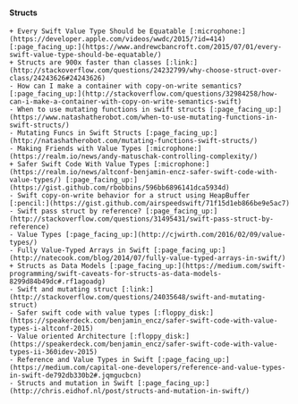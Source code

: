 #### **Structs**
    + Every Swift Value Type Should be Equatable [:microphone:](https://developer.apple.com/videos/wwdc/2015/?id=414) [:page_facing_up:](https://www.andrewcbancroft.com/2015/07/01/every-swift-value-type-should-be-equatable/)
    + Structs are 900x faster than classes [:link:](http://stackoverflow.com/questions/24232799/why-choose-struct-over-class/24243626#24243626)
    - How can I make a container with copy-on-write semantics? [:page_facing_up:](http://stackoverflow.com/questions/32984258/how-can-i-make-a-container-with-copy-on-write-semantics-swift)
    - When to use mutating functions in swift structs [:page_facing_up:](https://www.natashatherobot.com/when-to-use-mutating-functions-in-swift-structs/)
    - Mutating Funcs in Swift Structs [:page_facing_up:](http://natashatherobot.com/mutating-functions-swift-structs/)
    - Making Friends with Value Types [:microphone:](https://realm.io/news/andy-matuschak-controlling-complexity/)
    + Safer Swift Code With Value Types [:microphone:](https://realm.io/news/altconf-benjamin-encz-safer-swift-code-with-value-types/) [:page_facing_up:](https://gist.github.com/rbobbins/596bb6896141dca5934d)
    - Swift copy-on-write behavior for a struct using HeapBuffer [:pencil:](https://gist.github.com/airspeedswift/71f15d1eb866be9e5ac7)
    - Swift pass struct by reference? [:page_facing_up:](http://stackoverflow.com/questions/31495431/swift-pass-struct-by-reference)
    - Value Types [:page_facing_up:](http://cjwirth.com/2016/02/09/value-types/)
    - Fully Value-Typed Arrays in Swift [:page_facing_up:](http://natecook.com/blog/2014/07/fully-value-typed-arrays-in-swift/)
    + Structs as Data Models [:page_facing_up:](https://medium.com/swift-programming/swift-caveats-for-structs-as-data-models-8299d84b49dc#.rf1agoadg)
    - Swift and mutating struct [:link:](http://stackoverflow.com/questions/24035648/swift-and-mutating-struct)
    - Safer swift code with value types [:floppy_disk:](https://speakerdeck.com/benjamin_encz/safer-swift-code-with-value-types-i-altconf-2015)
    - Value oriented Architecture [:floppy_disk:](https://speakerdeck.com/benjamin_encz/safer-swift-code-with-value-types-ii-360idev-2015)
    - Reference and Value Types in Swift [:page_facing_up:](https://medium.com/capital-one-developers/reference-and-value-types-in-swift-de792db330b2#.jqmgucbcn)
    - Structs and mutation in Swift [:page_facing_up:](http://chris.eidhof.nl/post/structs-and-mutation-in-swift/)
